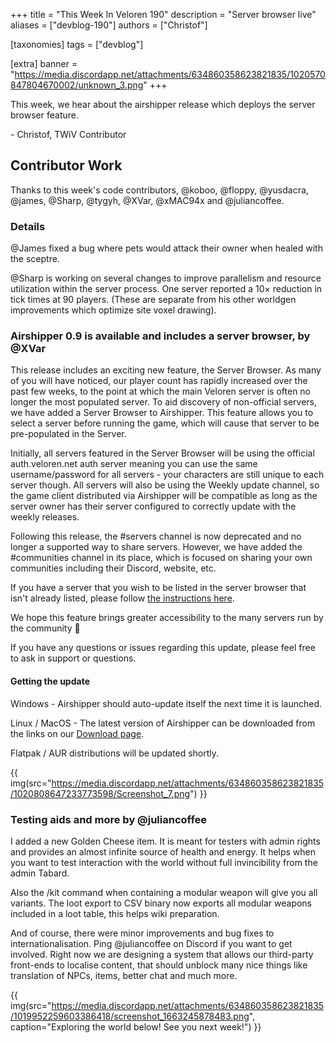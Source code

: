 +++
title = "This Week In Veloren 190"
description = "Server browser live"
aliases = ["devblog-190"]
authors = ["Christof"]

[taxonomies]
tags = ["devblog"]

[extra]
banner = "https://media.discordapp.net/attachments/634860358623821835/1020570847804670002/unknown_3.png"
+++

This week, we hear about the airshipper release which deploys the server
browser feature.

\- Christof, TWiV Contributor

## Contributor Work

Thanks to this week's code contributors, @koboo, @floppy, @yusdacra, @james,
@Sharp, @tygyh, @XVar, @xMAC94x and @juliancoffee.

### Details

@James fixed a bug where pets would attack their owner when healed with the
sceptre.

@Sharp is working on several changes to improve parallelism and resource
utilization within the server process. One server reported a 10× reduction in
tick times at 90 players. (These are separate from his other worldgen
improvements which optimize site voxel drawing).

### Airshipper 0.9 is available and includes a server browser, by @XVar

This release includes an exciting new feature, the Server Browser.  As many of
you will have noticed, our player count has rapidly increased over the past few
weeks, to the point at which the main Veloren server is often no longer the most
populated server.  To aid discovery of non-official servers, we have added a
Server Browser to Airshipper.  This feature allows you to select a server before
running the game, which will cause that server to be pre-populated in the
Server.

Initially, all servers featured in the Server Browser will be using the official
auth.veloren.net auth server meaning you can use the same username/password for
all servers - your characters are still unique to each server though.  All
servers will also be using the Weekly update channel, so the game client
distributed via Airshipper will be compatible as long as the server owner has
their server configured to correctly update with the weekly releases.

Following this release, the #servers channel is now deprecated and no longer a
supported way to share servers.  However, we have added the #communities channel
in its place, which is focused on sharing your own communities including their
Discord, website, etc.

If you have a server that you wish to be listed in the server browser that isn't
already listed, please follow [the instructions
here](https://gitlab.com/veloren/serverbrowser#adding-a-server).

We hope this feature brings greater accessibility to the many servers run by the
community 🙂

If you have any questions or issues regarding this update, please feel free to
ask in support or questions.

#### Getting the update

Windows - Airshipper should auto-update itself the next time it is launched.

Linux / MacOS - The latest version of Airshipper can be downloaded from the
links on our [Download page](https://veloren.net/download/).

Flatpak / AUR distributions will be updated shortly.

{{
  img(src="https://media.discordapp.net/attachments/634860358623821835/1020808647233773598/Screenshot_7.png")
}}

### Testing aids and more by @juliancoffee

I added a new Golden Cheese item. It is meant for testers with admin rights and
provides an almost infinite source of health and energy.  It helps when you want
to test interaction with the world without full invincibility from the admin
Tabard.  

Also the /kit command when containing a modular weapon will give you all
variants.  The loot export to CSV binary now exports all modular weapons
included in a loot table, this helps wiki preparation.

And of course, there were minor improvements and bug fixes to
internationalisation. Ping @juliancoffee on Discord if you want to get involved.
Right now we are designing a system that allows our third-party front-ends to
localise content, that should unblock many nice things like translation of NPCs,
items, better chat and much more.

{{
  img(src="https://media.discordapp.net/attachments/634860358623821835/1019952259603386418/screenshot_1663245878483.png",
  caption="Exploring the world below! See you next week!") }}
